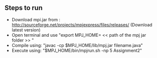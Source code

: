 ## Steps to run

- Download mpi.jar from : http://sourceforge.net/projects/mpjexpress/files/releases/ (Download latest version)
- Open terminal and use "export MPJ_HOME= << path of the mpj jar folder >> "
- Compile using: "javac -cp $MPJ_HOME/lib/mpj.jar filename.java"
- Execute using: "$MPJ_HOME/bin/mpjrun.sh -np 5 Assignment2"
